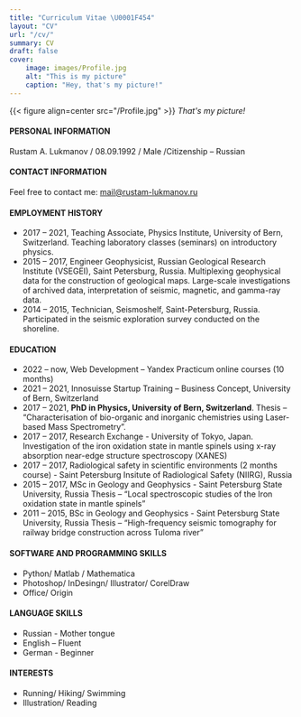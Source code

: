 ```yaml
---
title: "Curriculum Vitae \U0001F454"
layout: "CV"
url: "/cv/"
summary: CV
draft: false
cover:
    image: images/Profile.jpg
    alt: "This is my picture"
    caption: "Hey, that's my picture!"
---
```

{{< figure align=center src="/Profile.jpg" >}}
*That's my picture!*

#### PERSONAL INFORMATION
>
Rustam A. Lukmanov / 08.09.1992 / Male /Citizenship – Russian
#### CONTACT INFORMATION
Feel free to contact me:
mail@rustam-lukmanov.ru

#### EMPLOYMENT HISTORY  

- 2017 – 2021, Teaching Associate, Physics Institute, University of Bern, Switzerland. 
Teaching laboratory classes (seminars) on introductory physics.
- 2015 – 2017, Engineer Geophysicist, Russian Geological Research Institute (VSEGEI), Saint Petersburg, Russia. 
Multiplexing geophysical data for the construction of geological maps. Large-scale investigations of archived data, interpretation of seismic, magnetic, and gamma-ray data.
- 2014 – 2015, Technician, Seismoshelf, Saint-Petersburg, Russia. 
Participated in the seismic exploration survey conducted on the shoreline.


#### EDUCATION
- 2022 – now, Web Development – Yandex Practicum online courses (10 months)
- 2021 – 2021, Innosuisse Startup Training – Business Concept, University of Bern, Switzerland
- 2017 – 2021, **PhD in Physics, University of Bern, Switzerland**.
Thesis – “Characterisation of bio-organic and inorganic chemistries using Laser-based Mass Spectrometry”. 
- 2017 – 2017, Research Exchange - University of Tokyo, Japan. 
 Investigation of the iron oxidation state in mantle spinels using x-ray absorption near-edge structure spectroscopy (XANES)
- 2017 – 2017, Radiological safety in scientific environments (2 months course) - Saint Petersburg Insitute of Radiological Safety (NIIRG), Russia
- 2015 – 2017, MSc in Geology and Geophysics - Saint Petersburg State University, Russia
Thesis – “Local spectroscopic studies of the Iron oxidation state in mantle spinels”
- 2011 – 2015, BSc in Geology and Geophysics - Saint Petersburg State University, Russia
Thesis – “High-frequency seismic tomography for railway bridge construction across Tuloma river”

#### SOFTWARE AND PROGRAMMING SKILLS
-	Python/ Matlab / Mathematica
-	Photoshop/ InDesingn/ Illustrator/ CorelDraw
-	Office/ Origin
#### LANGUAGE SKILLS
-	Russian - Mother tongue
-	English – Fluent
-	German - Beginner
#### INTERESTS
-	Running/ Hiking/ Swimming 
-	Illustration/ Reading

